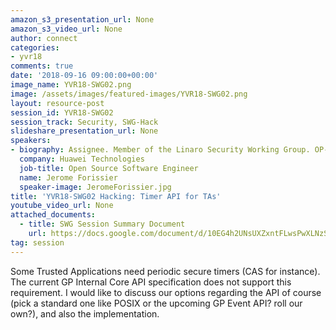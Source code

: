 ```yaml
---
amazon_s3_presentation_url: None
amazon_s3_video_url: None
author: connect
categories:
- yvr18
comments: true
date: '2018-09-16 09:00:00+00:00'
image_name: YVR18-SWG02.png
image: /assets/images/featured-images/YVR18-SWG02.png
layout: resource-post
session_id: YVR18-SWG02
session_track: Security, SWG-Hack
slideshare_presentation_url: None
speakers:
- biography: Assignee. Member of the Linaro Security Working Group. OP-TEE maintainer.
  company: Huawei Technologies
  job-title: Open Source Software Engineer
  name: Jerome Forissier
  speaker-image: JeromeForissier.jpg
title: 'YVR18-SWG02 Hacking: Timer API for TAs'
youtube_video_url: None
attached_documents:
  - title: SWG Session Summary Document
    url: https://docs.google.com/document/d/10EG4h2UNsUXZxntFLwsPwXLNzSfmgMsHXU4y2MYKmH8/
tag: session
---
```


Some Trusted Applications need periodic secure timers (CAS for instance). The current GP Internal Core API specification does not support this requirement. I would like to discuss our options regarding the API of course (pick a standard one like POSIX or the upcoming GP Event API? roll our own?), and also the implementation.
